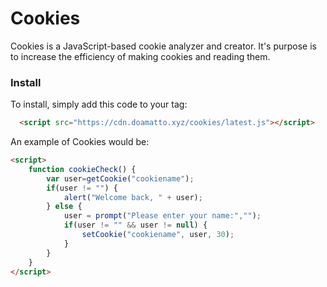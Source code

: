 # Cookies
Cookies is a JavaScript-based cookie analyzer and creator. It's purpose is to increase the efficiency of making cookies and reading them.

### Install
To install, simply add this code to your <head> tag:
```html
  <script src="https://cdn.doamatto.xyz/cookies/latest.js"></script>
```

An example of Cookies would be:
```html
<script>
	function cookieCheck() {
		var user=getCookie("cookiename");
		if(user != "") {
			alert("Welcome back, " + user);
		} else {
			user = prompt("Please enter your name:","");
			if(user != "" && user != null) {
				setCookie("cookiename", user, 30);
			}
		}
	}
</script>
```
